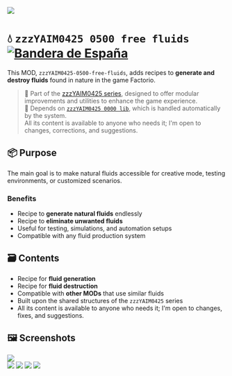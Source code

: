 ![](https://raw.githubusercontent.com/yaim0425/zzzYAIM0425-0500-free-fluids/main/thumbnail.png)

# 💧 `zzzYAIM0425 0500 free fluids` [![Bandera de España](https://flagcdn.com/20x15/es.png)](https://github.com/yaim0425/zzzYAIM0425-0500-free-fluids/blob/main/Doc/README.md)

This MOD, `zzzYAIM0425-0500-free-fluids`, adds recipes to **generate and destroy fluids** found in nature in the game Factorio.

> 🧩 Part of the [zzzYAIM0425 series](https://github.com/yaim0425), designed to offer modular improvements and utilities to enhance the game experience.  
> 🔧 Depends on [`zzzYAIM0425 0000 lib`](https://github.com/yaim0425/zzzYAIM0425-0000-lib), which is handled automatically by the system.  
> All its content is available to anyone who needs it; I'm open to changes, corrections, and suggestions.

## 📦 Purpose

The main goal is to make natural fluids accessible for creative mode, testing environments, or customized scenarios.

### Benefits

- Recipe to **generate natural fluids** endlessly  
- Recipe to **eliminate unwanted fluids**  
- Useful for testing, simulations, and automation setups  
- Compatible with any fluid production system  

## 🗃️ Contents

- Recipe for **fluid generation**  
- Recipe for **fluid destruction**  
- Compatible with **other MODs** that use similar fluids  
- Built upon the shared structures of the `zzzYAIM0425` series  
- All its content is available to anyone who needs it; I'm open to changes, fixes, and suggestions.

## 🖼️ Screenshots

![](https://raw.githubusercontent.com/yaim0425/zzzYAIM0425-0500-free-fluids/main/Doc/base/Screenshot%20(1).png)  
![](https://raw.githubusercontent.com/yaim0425/zzzYAIM0425-0500-free-fluids/main/Doc/base/Screenshot%20(2).png)
![](https://raw.githubusercontent.com/yaim0425/zzzYAIM0425-0500-free-fluids/main/Doc/base/Screenshot%20(3).png)
![](https://raw.githubusercontent.com/yaim0425/zzzYAIM0425-0500-free-fluids/main/Doc/base/Screenshot%20(4).png)
![](https://raw.githubusercontent.com/yaim0425/zzzYAIM0425-0500-free-fluids/main/Doc/base/Screenshot%20(5).png)
